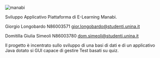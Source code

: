 


![manabi](https://user-images.githubusercontent.com/72210745/154078187-664ea129-4b4f-41c4-9052-6b781aa42557.png)




Sviluppo Applicativo Piattaforma di E-Learning Manabi.


Giorgio Longobardo N86003571 gior.longobardo@studenti.unina.it

Domitilla Giulia Simeoli N86003780 dom.simeoli@studenti.unina.it


Il progetto è incentrato sullo sviluppo di una basi di dati e di un applicativo Java dotato si GUI capace di gestire Test basati su quiz. 


                                                                                                                                                   
